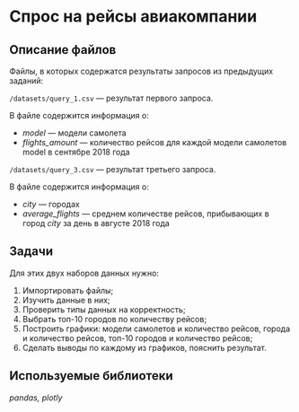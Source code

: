 # Спрос на рейсы авиакомпании
## Описание файлов

Файлы, в которых содержатся результаты запросов из предыдущих заданий:

`/datasets/query_1.csv` — результат первого запроса. 

В файле содержится информация о:

- *model* — модели самолета
- *flights_amount* — количество рейсов для каждой модели самолетов model в сентябре 2018 года


`/datasets/query_3.csv` — результат третьего запроса. 

В файле содержится информация о:

- *city* — городах
- *average_flights* — среднем количестве рейсов, прибывающих в город *city* за день в августе 2018 года

## Задачи

Для этих двух наборов данных нужно:
1. Импортировать файлы;
2. Изучить данные в них;
3. Проверить типы данных на корректность;
4. Выбрать топ-10 городов по количеству рейсов;
5. Построить графики: модели самолетов и количество рейсов, города и количество рейсов, топ-10 городов и количество рейсов;
6. Сделать выводы по каждому из графиков, пояснить результат.

## Используемые библиотеки
*pandas, plotly*
